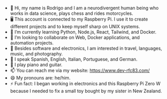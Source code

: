 - 👋 Hi, my name is Rodrigo and I am a neurodivergent human being who works in data science, plays chess and rides motorcycles.
- 🖥️ This account is connected to my Raspberry Pi. I use it to create different projects and to keep myself sharp on UNIX systems.
- 🌱 I’m currently learning Python, Node.js, React, Tailwind, and Docker.
- 💞️ I’m looking to collaborate on Web, Docker applications, and automation projects.
- 👀 Besides software and electronics, I am interested in travel, languages, music, and photography.
- 💬 I speak Spanish, English, Italian, Portuguese, and German.
- 🎸 I play piano and guitar.
- 📫 You can reach me via my website: https://www.dev-rfc83.com/
- 😄 My pronouns are: he/him.
- ⚡ Fun fact: I began working in electronics and this Raspberry Pi Zero W because I needed to fix a small toy bought by my sister in New Zealand.

<!---
devrfc83/devrfc83 is a ✨ special ✨ repository because its `README.md` (this file) appears on your GitHub profile.
You can click the Preview link to take a look at your changes.
--->
